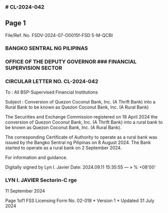 ### # CL-2024-042

## Page 1

File/Ref. No. FSDV-2024-07-O0015f-FSD 5-M-QCBI

### BANGKO SENTRAL NG PILIPINAS

### OFFICE OF THE DEPUTY GOVERNOR ### FINANCIAL SUPERVISION SECTOR

### CIRCULAR LETTER NO. CL-2024-042

To : All BSP-Supervised Financial Institutions

Subject : Conversion of Quezon Coconut Bank, Inc. (A Thrift Bank) into a Rural Bank to be known as Quezon Coconut Bank, Inc. (A Rural Bank)

The Securities and Exchange Commission registered on 18 April 2024 the conversion of Quezon Coconut Bank, Inc. (A Thrift Bank) into a rural bank to be known as Quezon Coconut Bank, Inc. (A Rural Bank).

The corresponding Certificate of Authority to operate as a rural bank was issued by the Bangko Sentral ng Pilipinas on 8 August 2024. The Bank started to operate as a rural bank on 2 September 2024.

For information and guidance.

Digitally signed by Lyn I. Javier Date: 2024.09.11 15:35:55 — » % +08'00'

### LYN I. JAVIER Sectorin-C rge

11 September 2024

Page 1of1 FSS Licensing Form No. 02-018 * Version 1 * Updated 31 July 2024 